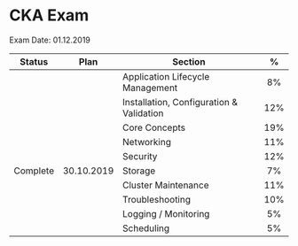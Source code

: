 # CKA Exam

Exam Date: 01.12.2019

Status | Plan | Section | % |
| :---: | :---: | --- | :---: |
||| Application Lifecycle Management | 8% |
||| Installation, Configuration & Validation | 12% |
||| Core Concepts | 19% |
||| Networking | 11% |
||| Security | 12% |
| Complete | 30.10.2019 | Storage | 7% |
||| Cluster Maintenance | 11% |
||| Troubleshooting | 10% |
||| Logging / Monitoring | 5% |
||| Scheduling | 5% |